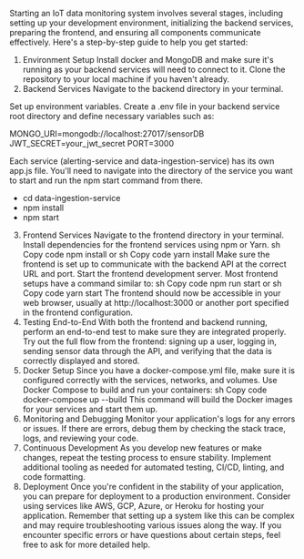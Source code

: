 Starting an IoT data monitoring system involves several stages, including setting up your development environment, initializing the backend services, preparing the frontend, and ensuring all components communicate effectively. Here's a step-by-step guide to help you get started:

1. Environment Setup
Install docker and MongoDB and make sure it's running as your backend services will need to connect to it.
Clone the repository to your local machine if you haven't already.
2. Backend Services
Navigate to the backend directory in your terminal.

Set up environment variables. Create a .env file in your backend service root directory and define necessary variables such as:

MONGO_URI=mongodb://localhost:27017/sensorDB
JWT_SECRET=your_jwt_secret
PORT=3000

Each service (alerting-service and data-ingestion-service) has its own app.js file. You'll need to navigate into the directory of the service you want to start and run the npm start command from there.

- cd data-ingestion-service
- npm install
- npm start



3. Frontend Services
Navigate to the frontend directory in your terminal.
Install dependencies for the frontend services using npm or Yarn.
sh
Copy code
npm install
or
sh
Copy code
yarn install
Make sure the frontend is set up to communicate with the backend API at the correct URL and port.
Start the frontend development server. Most frontend setups have a command similar to:
sh
Copy code
npm run start
or
sh
Copy code
yarn start
The frontend should now be accessible in your web browser, usually at http://localhost:3000 or another port specified in the frontend configuration.
4. Testing End-to-End
With both the frontend and backend running, perform an end-to-end test to make sure they are integrated properly.
Try out the full flow from the frontend: signing up a user, logging in, sending sensor data through the API, and verifying that the data is correctly displayed and stored.
5. Docker Setup
Since you have a docker-compose.yml file, make sure it is configured correctly with the services, networks, and volumes.
Use Docker Compose to build and run your containers:
sh
Copy code
docker-compose up --build
This command will build the Docker images for your services and start them up.
6. Monitoring and Debugging
Monitor your application's logs for any errors or issues.
If there are errors, debug them by checking the stack trace, logs, and reviewing your code.
7. Continuous Development
As you develop new features or make changes, repeat the testing process to ensure stability.
Implement additional tooling as needed for automated testing, CI/CD, linting, and code formatting.
8. Deployment
Once you're confident in the stability of your application, you can prepare for deployment to a production environment.
Consider using services like AWS, GCP, Azure, or Heroku for hosting your application.
Remember that setting up a system like this can be complex and may require troubleshooting various issues along the way. If you encounter specific errors or have questions about certain steps, feel free to ask for more detailed help.
